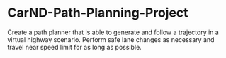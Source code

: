 # CarND-Path-Planning-Project
Create a path planner that is able to generate and follow a trajectory in a virtual highway scenario. Perform safe lane changes as necessary and travel near speed limit for as long as possible.
